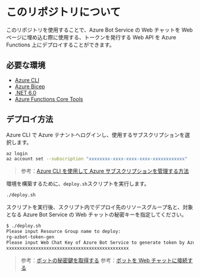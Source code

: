 # このリポジトリについて
このリポジトリを使用することで、Azure Bot Service の Web チャットを Web ページに埋め込む際に使用する、トークンを発行する Web API を Azure Functions 上にデプロイすることができます。

## 必要な環境
- [Azure CLI](https://docs.microsoft.com/ja-jp/cli/azure/install-azure-cli)
- [Azure Bicep](https://docs.microsoft.com/ja-jp/azure/azure-resource-manager/bicep/install)
- [.NET 6.0](https://dotnet.microsoft.com/ja-jp/download/dotnet/6.0)
- [Azure Functions Core Tools](https://learn.microsoft.com/ja-jp/azure/azure-functions/functions-run-local)

## デプロイ方法

Azure CLI で Azure テナントへログインし、使用するサブスクリプションを選択します。
```bash
az login
az account set --subscription "xxxxxxxx-xxxx-xxxx-xxxx-xxxxxxxxxxxx"
```

> 参考：[Azure CLI を使用して Azure サブスクリプションを管理する方法](https://learn.microsoft.com/ja-jp/cli/azure/manage-azure-subscriptions-azure-cli)

環境を構築するために、```deploy.sh```スクリプトを実行します。
```bash
./deploy.sh
```

スクリプトを実行後、スクリプト内でデプロイ先のリソースグループ名と、対象となる Azure Bot Service の Web チャットの秘密キーを指定してください。
```bash
$ ./deploy.sh
Please input Resource Group name to deploy:
rg-azbot-token-gen
Please input Web Chat Key of Azure Bot Service to generate token by Azure Function:
xxxxxxxxxxxxxxxxxxxxxxxxxxxxxxxxxxxxxxxxxxxxxx
```

> 参考：[ボットの秘密鍵を取得する](https://learn.microsoft.com/ja-jp/azure/bot-service/rest-api/bot-framework-rest-direct-line-3-0-authentication?view=azure-bot-service-4.0)
> 参考：[ボットを Web チャットに接続する](https://learn.microsoft.com/ja-jp/azure/bot-service/bot-service-channel-connect-webchat?view=azure-bot-service-4.0#production-embedding-option)